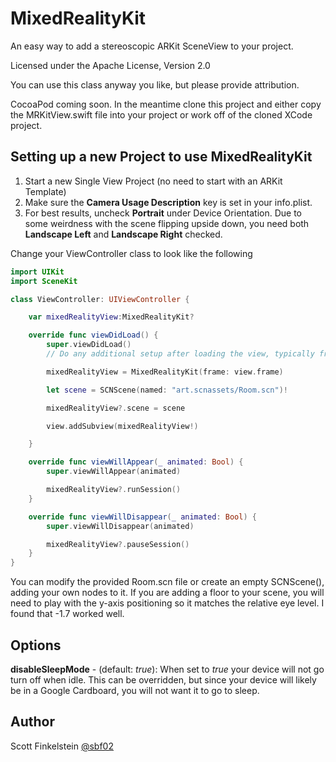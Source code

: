 #  MixedRealityKit

An easy way to add a stereoscopic ARKit SceneView to your project.

Licensed under the Apache License, Version 2.0

You can use this class anyway you like, but please provide attribution.

CocoaPod coming soon. In the meantime clone this project and either copy the MRKitView.swift file into your project or work off of the cloned XCode project.


## Setting up a new Project to use MixedRealityKit

1. Start a new Single View Project (no need to start with an ARKit Template)
2. Make sure the **Camera Usage Description** key is set in your info.plist.
3. For best results, uncheck **Portrait** under Device Orientation. Due to some weirdness with the scene flipping upside down, you need both **Landscape Left** and **Landscape Right** checked.

Change your ViewController class to look like the following

```swift
import UIKit
import SceneKit

class ViewController: UIViewController {

    var mixedRealityView:MixedRealityKit?

    override func viewDidLoad() {
        super.viewDidLoad()
        // Do any additional setup after loading the view, typically from a nib.

        mixedRealityView = MixedRealityKit(frame: view.frame)

        let scene = SCNScene(named: "art.scnassets/Room.scn")!

        mixedRealityView?.scene = scene

        view.addSubview(mixedRealityView!)

    }

    override func viewWillAppear(_ animated: Bool) {
        super.viewWillAppear(animated)

        mixedRealityView?.runSession()
    }

    override func viewWillDisappear(_ animated: Bool) {
        super.viewWillDisappear(animated)

        mixedRealityView?.pauseSession()
    }
}

```

You can modify the provided Room.scn file or create an empty SCNScene(), adding your own nodes to it. If you are adding a floor to your scene, you will need to play with the y-axis positioning so it matches the relative eye level. I found that -1.7 worked well.

## Options

**disableSleepMode** - (default: _true_): When set to _true_ your device will not go turn off when idle. This can be overridden, but since your device will likely be in a Google Cardboard, you will not want it to go to sleep.

## Author
Scott Finkelstein [@sbf02](https://twitter.com/sbf02)
